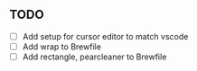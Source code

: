 ## TODO

- [ ] Add setup for cursor editor to match vscode
- [ ] Add wrap to Brewfile
- [ ] Add rectangle, pearcleaner to Brewfile
